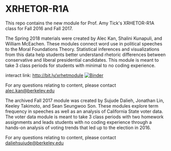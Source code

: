 # XRHETOR-R1A

This repo contains the new module for Prof. Amy Tick's XRHETOR-R1A class for Fall 2016 and Fall 2017.

The Spring 2018 materials were created by Alec Kan, Shalini Kunapuli, and William McEachen. These modules connect word use in political speeches to the Moral Foundations Theory. Statistical inferences and visualizations from this data help students better understand rhetoric differences between conservative and liberal presidential candidates. This module is meant to take 3 class periods for students with minimal to no coding experience. 

interact link: http://bit.ly/xrhetmodule
[![Binder](https://mybinder.org/badge.svg)](https://mybinder.org/v2/gh/ds-modules/XRHETOR-R1A/master)

For any questions relating to content, please contact alec.kan@berkeley.edu



The archived Fall 2017 module was created by Sujude Dalieh, Jonathan Lin, Keeley Takimoto, and Sean Seungwoo Son. These modules explore term frequency in speeches as well as an analysis of California State voter data. The voter data module is meant to take 3 class periods with two homework assignments and leads students with no coding experience through a hands-on analysis of voting trends that led up to the election in 2016.

For any questions relating to content, please contact daliehsujude@berkeley.edu



